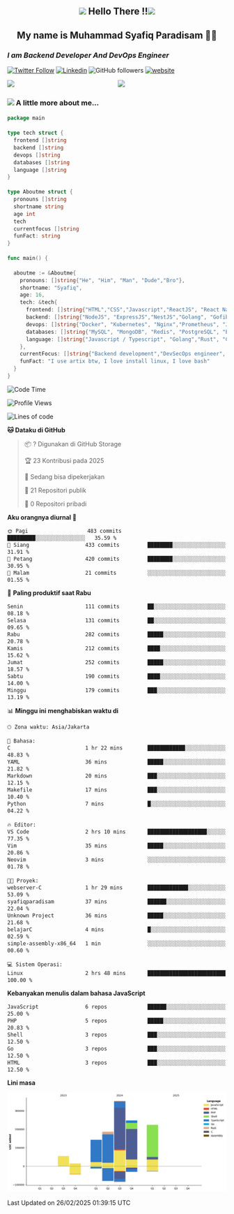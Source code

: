 <h2 align="center"><img src="https://camo.githubusercontent.com/ee9d678a838fdc800a7b1449bae75552c13bfa5afeb275eb6b315e02499c8ba0/68747470733a2f2f656d6f6a69732e736c61636b6d6f6a69732e636f6d2f656d6f6a69732f696d616765732f313533313834393433302f343234362f626c6f622d73756e676c61737365732e6769663f31353331383439343330" width="40"/>
Hello There !!<img src="https://media.giphy.com/media/12oufCB0MyZ1Go/giphy.gif" width="50"></h2>

<h2 align="center">My name is Muhammad Syafiq Paradisam 👋👋</h2>

<h3><em>I am Backend Developer And DevOps Engineer 
</em></h3>

[![Twitter Follow](https://img.shields.io/twitter/follow/misteranmol?label=Follow)](https://x.com/FikkzOutfit)
[![Linkedin](https://img.shields.io/badge/-anmol-blue?style=flat-square&logo=Linkedin&logoColor=white&link=https://www.linkedin.com/in/syafiq-paradisam/)](https://id.linkedin.com/in/syafiq-paradisam-b72749258 )
![GitHub followers](https://img.shields.io/github/followers/syafiqparadisam?label=Follower&style=social)
[![website](https://img.shields.io/badge/Website-46a2f1.svg?&style=flat-square&logo=Google-Chrome&logoColor=white&link=https://anmolsingh.me/)](https://syafiq-paradisam.my.id)

<img align="right" src="https://external-preview.redd.it/76KI_ztaLr9QvFD3AEtHDIHksWlHp4BXjFEGYdp3ZW0.png?width=640&crop=smart&auto=webp&s=5ead39238a51263833b7684888ec8a3254455609" width="250"/>

<img src="https://dwglogo.com/wp-content/uploads/2017/08/go_speed_of_light.png" width="300"/>

### <img src="https://media.giphy.com/media/VgCDAzcKvsR6OM0uWg/giphy.gif" width="50"> A little more about me...


```go
package main

type tech struct {
  frontend []string
  backend []string
  devops []string
  databases []string
  language []string
}

type Aboutme struct {
  pronouns []string
  shortname string
  age int
  tech
  currentfocus []string
  funFact: string
}

func main() {

  aboutme := &Aboutme{
    pronouns: []string{"He", "Him", "Man", "Dude","Bro"},
    shortname: "Syafiq",
    age: 16,
    tech: &tech{
      frontend: []string{"HTML","CSS","Javascript","ReactJS", "React Native"},
      backend: []string{"NodeJS", "ExpressJS","NestJS","Golang", "Gofiber", "Actixweb"},
      devops: []string{"Docker", "Kubernetes", "Nginx","Prometheus", "Jaeger", "Grafana", "Linux", "CI / CD"},
      databases: []string{"MySQL", "MongoDB", "Redis", "PostgreSQL", "Elastic search"},
      language: []string{"Javascript / Typescript", "Golang","Rust", "C"}
    },
    currentFocus: []string{"Backend development","DevSecOps engineer", "Linuxer"},
    funFact: "I use artix btw, I love install linux, I love bash"
  }
}

```

<!--START_SECTION:waka-->
![Code Time](http://img.shields.io/badge/Code%20Time-297%20hrs%2048%20mins-blue)

![Profile Views](http://img.shields.io/badge/Profil%20dilihat-0-blue)

![Lines of code](https://img.shields.io/badge/Sejak%20Hello%20World%20aku%20telah%20menulis-1.2%20million%20baris%20kode-blue)

**🐱 Dataku di GitHub** 

> 📦 ? Digunakan di GitHub Storage 
 > 
> 🏆 23 Kontribusi pada 2025
 > 
> 💼 Sedang bisa dipekerjakan
 > 
> 📜 21 Repositori publik 
 > 
> 🔑 0 Repositori pribadi 
 > 
**Aku orangnya diurnal 🐤** 

```text
🌞 Pagi                   483 commits         █████████░░░░░░░░░░░░░░░░   35.59 % 
🌆 Siang                  433 commits         ████████░░░░░░░░░░░░░░░░░   31.91 % 
🌃 Petang                 420 commits         ████████░░░░░░░░░░░░░░░░░   30.95 % 
🌙 Malam                  21 commits          ░░░░░░░░░░░░░░░░░░░░░░░░░   01.55 % 
```
📅 **Paling produktif saat Rabu** 

```text
Senin                    111 commits         ██░░░░░░░░░░░░░░░░░░░░░░░   08.18 % 
Selasa                   131 commits         ██░░░░░░░░░░░░░░░░░░░░░░░   09.65 % 
Rabu                     282 commits         █████░░░░░░░░░░░░░░░░░░░░   20.78 % 
Kamis                    212 commits         ████░░░░░░░░░░░░░░░░░░░░░   15.62 % 
Jumat                    252 commits         █████░░░░░░░░░░░░░░░░░░░░   18.57 % 
Sabtu                    190 commits         ████░░░░░░░░░░░░░░░░░░░░░   14.00 % 
Minggu                   179 commits         ███░░░░░░░░░░░░░░░░░░░░░░   13.19 % 
```


📊 **Minggu ini menghabiskan waktu di** 

```text
🕑︎ Zona waktu: Asia/Jakarta

💬 Bahasa: 
C                        1 hr 22 mins        ████████████░░░░░░░░░░░░░   48.83 % 
YAML                     36 mins             █████░░░░░░░░░░░░░░░░░░░░   21.82 % 
Markdown                 20 mins             ███░░░░░░░░░░░░░░░░░░░░░░   12.15 % 
Makefile                 17 mins             ███░░░░░░░░░░░░░░░░░░░░░░   10.40 % 
Python                   7 mins              █░░░░░░░░░░░░░░░░░░░░░░░░   04.22 % 

🔥 Editor: 
VS Code                  2 hrs 10 mins       ███████████████████░░░░░░   77.35 % 
Vim                      35 mins             █████░░░░░░░░░░░░░░░░░░░░   20.86 % 
Neovim                   3 mins              ░░░░░░░░░░░░░░░░░░░░░░░░░   01.78 % 

🐱‍💻 Proyek: 
webserver-C              1 hr 29 mins        █████████████░░░░░░░░░░░░   53.09 % 
syafiqparadisam          37 mins             ██████░░░░░░░░░░░░░░░░░░░   22.04 % 
Unknown Project          36 mins             █████░░░░░░░░░░░░░░░░░░░░   21.68 % 
belajarC                 4 mins              █░░░░░░░░░░░░░░░░░░░░░░░░   02.59 % 
simple-assembly-x86_64   1 min               ░░░░░░░░░░░░░░░░░░░░░░░░░   00.60 % 

💻 Sistem Operasi: 
Linux                    2 hrs 48 mins       █████████████████████████   100.00 % 
```

**Kebanyakan menulis dalam bahasa JavaScript** 

```text
JavaScript               6 repos             ██████░░░░░░░░░░░░░░░░░░░   25.00 % 
PHP                      5 repos             █████░░░░░░░░░░░░░░░░░░░░   20.83 % 
Shell                    3 repos             ███░░░░░░░░░░░░░░░░░░░░░░   12.50 % 
Go                       3 repos             ███░░░░░░░░░░░░░░░░░░░░░░   12.50 % 
HTML                     3 repos             ███░░░░░░░░░░░░░░░░░░░░░░   12.50 % 
```



**Lini masa**

![Lines of Code chart](https://raw.githubusercontent.com/syafiqparadisam/syafiqparadisam/master/assets/bar_graph.png)


 Last Updated on 26/02/2025 01:39:15 UTC
<!--END_SECTION:waka-->
